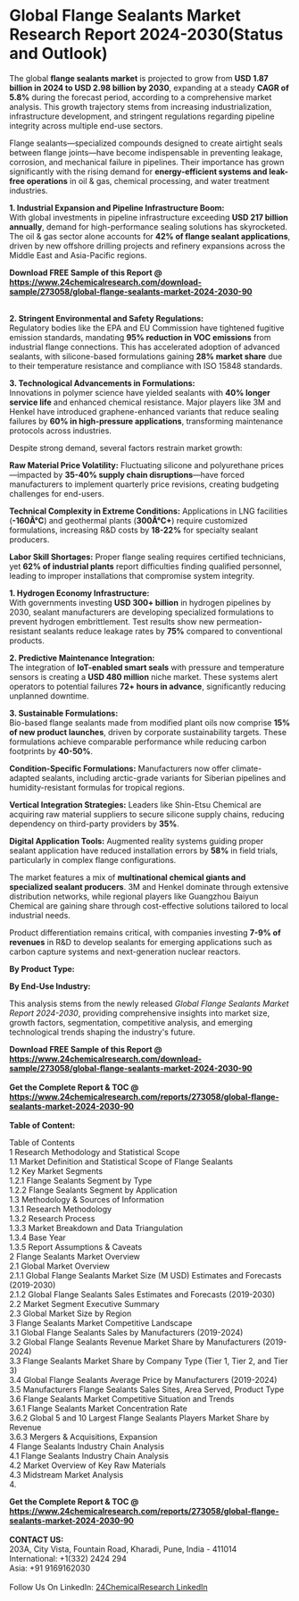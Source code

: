 <h1>Global Flange Sealants Market Research Report 2024-2030(Status and Outlook)</h1><p>The global <strong>flange sealants market</strong> is projected to grow from <strong>USD 1.87 billion in 2024 to USD 2.98 billion by 2030</strong>, expanding at a steady <strong>CAGR of 5.8%</strong> during the forecast period, according to a comprehensive market analysis. This growth trajectory stems from increasing industrialization, infrastructure development, and stringent regulations regarding pipeline integrity across multiple end-use sectors.</p><p>Flange sealants—specialized compounds designed to create airtight seals between flange joints—have become indispensable in preventing leakage, corrosion, and mechanical failure in pipelines. Their importance has grown significantly with the rising demand for <strong>energy-efficient systems and leak-free operations</strong> in oil &amp; gas, chemical processing, and water treatment industries.</p><p><strong>1. Industrial Expansion and Pipeline Infrastructure Boom:</strong><br>
With global investments in pipeline infrastructure exceeding <strong>USD 217 billion annually</strong>, demand for high-performance sealing solutions has skyrocketed. The oil &amp; gas sector alone accounts for <strong>42% of flange sealant applications</strong>, driven by new offshore drilling projects and refinery expansions across the Middle East and Asia-Pacific regions.</p><div><b>Download FREE Sample of this Report @ 
            <a href="https://www.24chemicalresearch.com/download-sample/273058/global-flange-sealants-market-2024-2030-90">
            https://www.24chemicalresearch.com/download-sample/273058/global-flange-sealants-market-2024-2030-90</a></b></div><br><p><strong>2. Stringent Environmental and Safety Regulations:</strong><br>
Regulatory bodies like the EPA and EU Commission have tightened fugitive emission standards, mandating <strong>95% reduction in VOC emissions</strong> from industrial flange connections. This has accelerated adoption of advanced sealants, with silicone-based formulations gaining <strong>28% market share</strong> due to their temperature resistance and compliance with ISO 15848 standards.</p><p><strong>3. Technological Advancements in Formulations:</strong><br>
Innovations in polymer science have yielded sealants with <strong>40% longer service life</strong> and enhanced chemical resistance. Major players like 3M and Henkel have introduced graphene-enhanced variants that reduce sealing failures by <strong>60% in high-pressure applications</strong>, transforming maintenance protocols across industries.</p><p>Despite strong demand, several factors restrain market growth:</p><p><strong>Raw Material Price Volatility:</strong> Fluctuating silicone and polyurethane prices—impacted by <strong>35-40% supply chain disruptions</strong>—have forced manufacturers to implement quarterly price revisions, creating budgeting challenges for end-users.</p><p><strong>Technical Complexity in Extreme Conditions:</strong> Applications in LNG facilities (<strong>-160Â°C</strong>) and geothermal plants (<strong>300Â°C+</strong>) require customized formulations, increasing R&amp;D costs by <strong>18-22%</strong> for specialty sealant producers.</p><p><strong>Labor Skill Shortages:</strong> Proper flange sealing requires certified technicians, yet <strong>62% of industrial plants</strong> report difficulties finding qualified personnel, leading to improper installations that compromise system integrity.</p><p><strong>1. Hydrogen Economy Infrastructure:</strong><br>
With governments investing <strong>USD 300+ billion</strong> in hydrogen pipelines by 2030, sealant manufacturers are developing specialized formulations to prevent hydrogen embrittlement. Test results show new permeation-resistant sealants reduce leakage rates by <strong>75%</strong> compared to conventional products.</p><p><strong>2. Predictive Maintenance Integration:</strong><br>
The integration of <strong>IoT-enabled smart seals</strong> with pressure and temperature sensors is creating a <strong>USD 480 million</strong> niche market. These systems alert operators to potential failures <strong>72+ hours in advance</strong>, significantly reducing unplanned downtime.</p><p><strong>3. Sustainable Formulations:</strong><br>
Bio-based flange sealants made from modified plant oils now comprise <strong>15% of new product launches</strong>, driven by corporate sustainability targets. These formulations achieve comparable performance while reducing carbon footprints by <strong>40-50%</strong>.</p><p><strong>Condition-Specific Formulations:</strong> Manufacturers now offer climate-adapted sealants, including arctic-grade variants for Siberian pipelines and humidity-resistant formulas for tropical regions.</p><p><strong>Vertical Integration Strategies:</strong> Leaders like Shin-Etsu Chemical are acquiring raw material suppliers to secure silicone supply chains, reducing dependency on third-party providers by <strong>35%</strong>.</p><p><strong>Digital Application Tools:</strong> Augmented reality systems guiding proper sealant application have reduced installation errors by <strong>58%</strong> in field trials, particularly in complex flange configurations.</p><p>The market features a mix of <strong>multinational chemical giants and specialized sealant producers</strong>. 3M and Henkel dominate through extensive distribution networks, while regional players like Guangzhou Baiyun Chemical are gaining share through cost-effective solutions tailored to local industrial needs.</p><p>Product differentiation remains critical, with companies investing <strong>7-9% of revenues</strong> in R&amp;D to develop sealants for emerging applications such as carbon capture systems and next-generation nuclear reactors.</p><p><strong>By Product Type:</strong></p><p><strong>By End-Use Industry:</strong></p><p>This analysis stems from the newly released <em>Global Flange Sealants Market Report 2024-2030</em>, providing comprehensive insights into market size, growth factors, segmentation, competitive analysis, and emerging technological trends shaping the industry's future.</p><div><b>Download FREE Sample of this Report @ 
            <a href="https://www.24chemicalresearch.com/download-sample/273058/global-flange-sealants-market-2024-2030-90">
            https://www.24chemicalresearch.com/download-sample/273058/global-flange-sealants-market-2024-2030-90</a></b></div><br><div><b>Get the Complete Report & TOC @ 
            <a href="https://www.24chemicalresearch.com/reports/273058/global-flange-sealants-market-2024-2030-90">
            https://www.24chemicalresearch.com/reports/273058/global-flange-sealants-market-2024-2030-90</a></b></div><br>
            <b>Table of Content:</b><p>Table of Contents<br />
1 Research Methodology and Statistical Scope<br />
1.1 Market Definition and Statistical Scope of Flange Sealants<br />
1.2 Key Market Segments<br />
1.2.1 Flange Sealants Segment by Type<br />
1.2.2 Flange Sealants Segment by Application<br />
1.3 Methodology & Sources of Information<br />
1.3.1 Research Methodology<br />
1.3.2 Research Process<br />
1.3.3 Market Breakdown and Data Triangulation<br />
1.3.4 Base Year<br />
1.3.5 Report Assumptions & Caveats<br />
2 Flange Sealants Market Overview<br />
2.1 Global Market Overview<br />
2.1.1 Global Flange Sealants Market Size (M USD) Estimates and Forecasts (2019-2030)<br />
2.1.2 Global Flange Sealants Sales Estimates and Forecasts (2019-2030)<br />
2.2 Market Segment Executive Summary<br />
2.3 Global Market Size by Region<br />
3 Flange Sealants Market Competitive Landscape<br />
3.1 Global Flange Sealants Sales by Manufacturers (2019-2024)<br />
3.2 Global Flange Sealants Revenue Market Share by Manufacturers (2019-2024)<br />
3.3 Flange Sealants Market Share by Company Type (Tier 1, Tier 2, and Tier 3)<br />
3.4 Global Flange Sealants Average Price by Manufacturers (2019-2024)<br />
3.5 Manufacturers Flange Sealants Sales Sites, Area Served, Product Type<br />
3.6 Flange Sealants Market Competitive Situation and Trends<br />
3.6.1 Flange Sealants Market Concentration Rate<br />
3.6.2 Global 5 and 10 Largest Flange Sealants Players Market Share by Revenue<br />
3.6.3 Mergers & Acquisitions, Expansion<br />
4 Flange Sealants Industry Chain Analysis<br />
4.1 Flange Sealants Industry Chain Analysis<br />
4.2 Market Overview of Key Raw Materials<br />
4.3 Midstream Market Analysis<br />
4.</p><div><b>Get the Complete Report & TOC @ 
            <a href="https://www.24chemicalresearch.com/reports/273058/global-flange-sealants-market-2024-2030-90">
            https://www.24chemicalresearch.com/reports/273058/global-flange-sealants-market-2024-2030-90</a></b></div><br><b>CONTACT US:</b><br>
            203A, City Vista, Fountain Road, Kharadi, Pune, India - 411014<br>
            International: +1(332) 2424 294<br>
            Asia: +91 9169162030 <br><br>
            Follow Us On LinkedIn: <a href="https://www.linkedin.com/company/24chemicalresearch/">24ChemicalResearch LinkedIn</a>